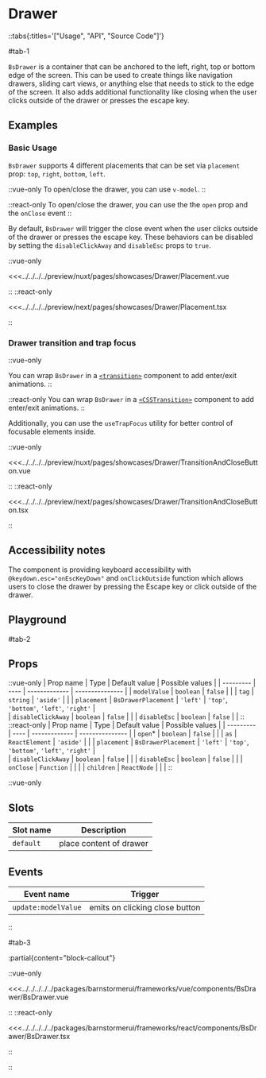# Drawer


::tabs{:titles='["Usage", "API", "Source Code"]'}

#tab-1

`BsDrawer` is a container that can be anchored to the left, right, top or bottom edge of the screen. This can be used to create things like navigation drawers, sliding cart views, or anything else that needs to stick to the edge of the screen. It also adds additional functionality like closing when the user clicks outside of the drawer or presses the escape key.

## Examples

### Basic Usage

`BsDrawer` supports 4 different placements that can be set via `placement` prop: `top`, `right`, `bottom`, `left`. 

::vue-only
To open/close the drawer, you can use `v-model`.
::

::react-only
To open/close the drawer, you can use the the `open` prop and the `onClose` event
::

By default, `BsDrawer` will trigger the close event when the user clicks outside of the drawer or presses the escape key. These behaviors can be disabled by setting the `disableClickAway` and `disableEsc` props to `true`.

<Showcase showcase-name="Drawer/Placement" style="min-height:400px">

::vue-only

<<<../../../../preview/nuxt/pages/showcases/Drawer/Placement.vue

::
::react-only

<<<../../../../preview/next/pages/showcases/Drawer/Placement.tsx

::

</Showcase>

### Drawer transition and trap focus

::vue-only

You can wrap `BsDrawer` in a [`<transition>`](https://vuejs.org/guide/built-ins/transition.html#the-transition-component) component to add enter/exit animations. 
::

::react-only
You can wrap `BsDrawer` in a [`<CSSTransition>`](https://reactcommunity.org/react-transition-group/css-transition) component to add enter/exit animations. 
::

Additionally, you can use the `useTrapFocus` utility for better control of focusable elements inside.

<Showcase showcase-name="Drawer/TransitionAndCloseButton" style="min-height: 400px;" no-scale>

::vue-only

<<<../../../../preview/nuxt/pages/showcases/Drawer/TransitionAndCloseButton.vue

::
::react-only

<<<../../../../preview/next/pages/showcases/Drawer/TransitionAndCloseButton.tsx

::

</Showcase>

## Accessibility notes

The component is providing keyboard accessibility with `@keydown.esc="onEscKeyDown"` and `onClickOutside` function which allows users to close the drawer by pressing the Escape key or click outside of the drawer.

## Playground

<Generate style="height: 600px"/>

#tab-2

## Props


::vue-only
| Prop name | Type | Default value | Possible values |
| --------- | ---- | ------------- | --------------- |
| `modelValue` | `boolean` | `false` | |
| `tag` | `string` | `'aside'` | |
| `placement` | `BsDrawerPlacement` | `'left'` | `'top'`, `'bottom'`, `'left'`, `'right'` |  
| `disableClickAway` | `boolean` | `false` | |
| `disableEsc` | `boolean` | `false` | |
::
::react-only
| Prop name | Type | Default value | Possible values |
| --------- | ---- | ------------- | --------------- |
| `open`\* | `boolean` | `false` | |
| `as` | `ReactElement` | `'aside'` | |
| `placement` | `BsDrawerPlacement` | `'left'` | `'top'`, `'bottom'`, `'left'`, `'right'` |  
| `disableClickAway` | `boolean` | `false` | |
| `disableEsc` | `boolean` | `false` | |
| `onClose` | `Function` | | |
| `children` | `ReactNode` | | |
::

::vue-only

## Slots

| Slot name | Description             |
| --------- | ----------------------- |
| `default` | place content of drawer |

## Events

| Event name          | Trigger                        |
| ------------------- | ------------------------------ |
| `update:modelValue` | emits on clicking close button |

::

#tab-3

:partial{content="block-callout"}

::vue-only

<<<../../../../../packages/barnstormerui/frameworks/vue/components/BsDrawer/BsDrawer.vue

::
::react-only

<<<../../../../../packages/barnstormerui/frameworks/react/components/BsDrawer/BsDrawer.tsx

::

::
